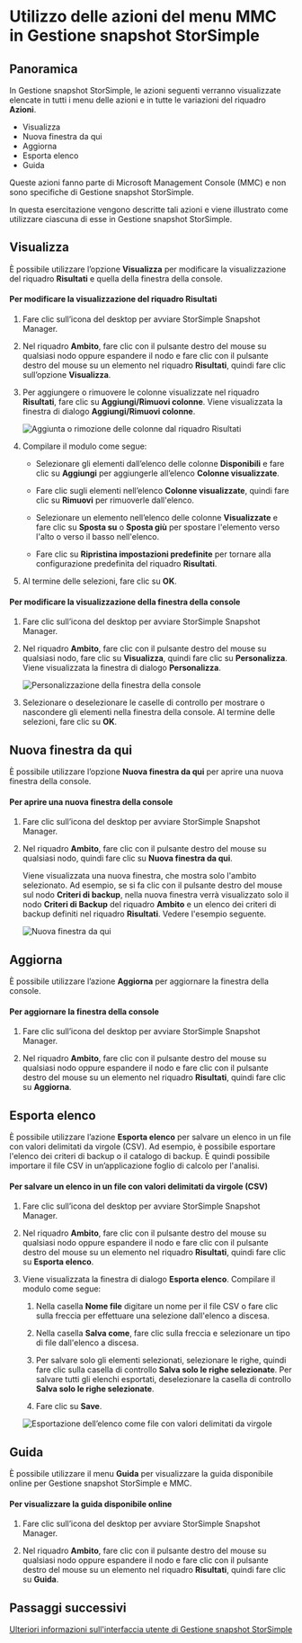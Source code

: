 <properties 
   pageTitle="Utilizzo delle azioni del menu MMC in Gestione snapshot StorSimple | Microsoft Azure"
   description="Viene descritto come utilizzare le azioni del menu di Microsoft Management Console (MMC) in Gestione snapshot StorSimple."
   services="storsimple"
   documentationCenter="NA"
   authors="SharS"
   manager="carolz"
   editor="" />
<tags 
   ms.service="storsimple"
   ms.devlang="NA"
   ms.topic="article"
   ms.tgt_pltfrm="NA"
   ms.workload="TBD"
   ms.date="07/09/2015"
   ms.author="v-sharos" />

# Utilizzo delle azioni del menu MMC in Gestione snapshot StorSimple

## Panoramica

In Gestione snapshot StorSimple, le azioni seguenti verranno visualizzate elencate in tutti i menu delle azioni e in tutte le variazioni del riquadro **Azioni**.

- Visualizza
- Nuova finestra da qui 
- Aggiorna 
- Esporta elenco 
- Guida 

Queste azioni fanno parte di Microsoft Management Console (MMC) e non sono specifiche di Gestione snapshot StorSimple.

In questa esercitazione vengono descritte tali azioni e viene illustrato come utilizzare ciascuna di esse in Gestione snapshot StorSimple.

## Visualizza

È possibile utilizzare l’opzione **Visualizza** per modificare la visualizzazione del riquadro **Risultati** e quella della finestra della console.

#### Per modificare la visualizzazione del riquadro Risultati

1. Fare clic sull’icona del desktop per avviare StorSimple Snapshot Manager.

2. Nel riquadro **Ambito**, fare clic con il pulsante destro del mouse su qualsiasi nodo oppure espandere il nodo e fare clic con il pulsante destro del mouse su un elemento nel riquadro **Risultati**, quindi fare clic sull’opzione **Visualizza**.

3. Per aggiungere o rimuovere le colonne visualizzate nel riquadro **Risultati**, fare clic su **Aggiungi/Rimuovi colonne**. Viene visualizzata la finestra di dialogo **Aggiungi/Rimuovi colonne**.

    ![Aggiunta o rimozione delle colonne dal riquadro Risultati](./media/storsimple-snapshot-manager-mmc-menu/HCS_SSM_Add_remove_columns.png)

4. Compilare il modulo come segue:

    - Selezionare gli elementi dall’elenco delle colonne **Disponibili** e fare clic su **Aggiungi** per aggiungerle all’elenco **Colonne visualizzate**. 

    - Fare clic sugli elementi nell’elenco **Colonne visualizzate**, quindi fare clic su **Rimuovi** per rimuoverle dall'elenco.

    - Selezionare un elemento nell’elenco delle colonne **Visualizzate** e fare clic su **Sposta su** o **Sposta giù** per spostare l'elemento verso l'alto o verso il basso nell'elenco.

    - Fare clic su **Ripristina impostazioni predefinite** per tornare alla configurazione predefinita del riquadro **Risultati**.

5. Al termine delle selezioni, fare clic su **OK**.

#### Per modificare la visualizzazione della finestra della console

1. Fare clic sull’icona del desktop per avviare StorSimple Snapshot Manager.

2. Nel riquadro **Ambito**, fare clic con il pulsante destro del mouse su qualsiasi nodo, fare clic su **Visualizza**, quindi fare clic su **Personalizza**. Viene visualizzata la finestra di dialogo **Personalizza**.

    ![Personalizzazione della finestra della console](./media/storsimple-snapshot-manager-mmc-menu/HCS_SSM_Customize.png)

3. Selezionare o deselezionare le caselle di controllo per mostrare o nascondere gli elementi nella finestra della console. Al termine delle selezioni, fare clic su **OK**.

## Nuova finestra da qui

È possibile utilizzare l’opzione **Nuova finestra da qui** per aprire una nuova finestra della console.

#### Per aprire una nuova finestra della console

1. Fare clic sull’icona del desktop per avviare StorSimple Snapshot Manager.

2. Nel riquadro **Ambito**, fare clic con il pulsante destro del mouse su qualsiasi nodo, quindi fare clic su **Nuova finestra da qui**.

    Viene visualizzata una nuova finestra, che mostra solo l'ambito selezionato. Ad esempio, se si fa clic con il pulsante destro del mouse sul nodo **Criteri di backup**, nella nuova finestra verrà visualizzato solo il nodo **Criteri di Backup** del riquadro **Ambito** e un elenco dei criteri di backup definiti nel riquadro **Risultati**. Vedere l'esempio seguente.

    ![Nuova finestra da qui](./media/storsimple-snapshot-manager-mmc-menu/HCS_SSM_NewWindow.png)
 
## Aggiorna

È possibile utilizzare l’azione **Aggiorna** per aggiornare la finestra della console.

#### Per aggiornare la finestra della console

1. Fare clic sull’icona del desktop per avviare StorSimple Snapshot Manager.

2. Nel riquadro **Ambito**, fare clic con il pulsante destro del mouse su qualsiasi nodo oppure espandere il nodo e fare clic con il pulsante destro del mouse su un elemento nel riquadro **Risultati**, quindi fare clic su **Aggiorna**.

## Esporta elenco

È possibile utilizzare l’azione **Esporta elenco** per salvare un elenco in un file con valori delimitati da virgole (CSV). Ad esempio, è possibile esportare l'elenco dei criteri di backup o il catalogo di backup. È quindi possibile importare il file CSV in un’applicazione foglio di calcolo per l'analisi.

#### Per salvare un elenco in un file con valori delimitati da virgole (CSV)

1. Fare clic sull’icona del desktop per avviare StorSimple Snapshot Manager. 

2. Nel riquadro **Ambito**, fare clic con il pulsante destro del mouse su qualsiasi nodo oppure espandere il nodo e fare clic con il pulsante destro del mouse su un elemento nel riquadro **Risultati**, quindi fare clic su **Esporta elenco**.

3. Viene visualizzata la finestra di dialogo **Esporta elenco**. Compilare il modulo come segue:

    1. Nella casella **Nome file** digitare un nome per il file CSV o fare clic sulla freccia per effettuare una selezione dall'elenco a discesa.

    2. Nella casella **Salva come**, fare clic sulla freccia e selezionare un tipo di file dall'elenco a discesa.

    3. Per salvare solo gli elementi selezionati, selezionare le righe, quindi fare clic sulla casella di controllo **Salva solo le righe selezionate**. Per salvare tutti gli elenchi esportati, deselezionare la casella di controllo **Salva solo le righe selezionate**.

    4. Fare clic su **Save**.

    ![Esportazione dell’elenco come file con valori delimitati da virgole](./media/storsimple-snapshot-manager-mmc-menu/HCS_SSM_Export_List.png)
 
## Guida

È possibile utilizzare il menu **Guida** per visualizzare la guida disponibile online per Gestione snapshot StorSimple e MMC.

#### Per visualizzare la guida disponibile online

1. Fare clic sull’icona del desktop per avviare StorSimple Snapshot Manager.

2. Nel riquadro **Ambito**, fare clic con il pulsante destro del mouse su qualsiasi nodo oppure espandere il nodo e fare clic con il pulsante destro del mouse su un elemento nel riquadro **Risultati**, quindi fare clic su **Guida**.

## Passaggi successivi

[Ulteriori informazioni sull'interfaccia utente di Gestione snapshot StorSimple](storsimple-use-snapshot-manager.md)

<!---HONumber=July15_HO4-->